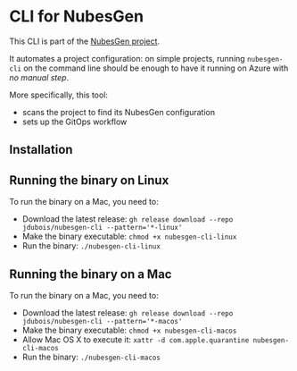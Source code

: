 # CLI for NubesGen

This CLI is part of the [NubesGen project](https://nubesgen.com).

It automates a project configuration: on simple projects,
running `nubesgen-cli` on the command line should be enough
to have it running on Azure with *no manual step*.

More specifically, this tool:
- scans the project to find its NubesGen configuration
- sets up the GitOps workflow

## Installation

## Running the binary on Linux

To run the binary on a Mac, you need to:

- Download the latest release: `gh release download --repo jdubois/nubesgen-cli --pattern='*-linux'`
- Make the binary executable: `chmod +x nubesgen-cli-linux`
- Run the binary: `./nubesgen-cli-linux`

## Running the binary on a Mac

To run the binary on a Mac, you need to:

- Download the latest release: `gh release download --repo jdubois/nubesgen-cli --pattern='*-macos'`
- Make the binary executable: `chmod +x nubesgen-cli-macos`
- Allow Mac OS X to execute it: `xattr -d com.apple.quarantine nubesgen-cli-macos`
- Run the binary: `./nubesgen-cli-macos`
